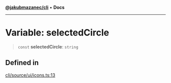 [**@jakubmazanec/cli**](../../../README.md) • **Docs**

---

# Variable: selectedCircle

> `const` **selectedCircle**: `string`

## Defined in

[cli/source/ui/icons.ts:13](https://github.com/jakubmazanec/tools/blob/eb8c22844f0a0aa0874efeab93afc2bd96c269e6/packages/cli/source/ui/icons.ts#L13)
